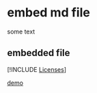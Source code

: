 # embed md file

some text

## embedded file

[!INCLUDE [Licenses](licenses.md)]

[demo](licenses.md)
